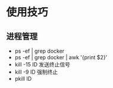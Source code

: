 # 使用技巧
## 进程管理
* ps -ef | grep docker
* ps -ef | grep docker | awk '{print $2}'
* kill -15 ID 发送终止信号
* kill -9 ID 强制终止
* pkill ID
